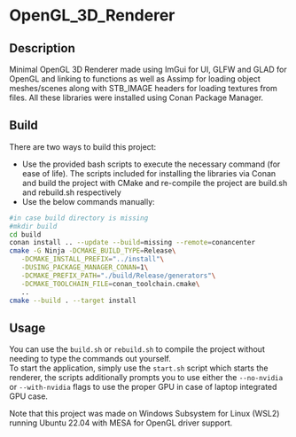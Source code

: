 # OpenGL_3D_Renderer

## Description

Minimal OpenGL 3D Renderer made using ImGui for UI, GLFW and GLAD for OpenGL and linking to functions as well as Assimp for loading object meshes/scenes along with STB_IMAGE headers for loading textures from files. All these libraries were installed using Conan Package Manager.
  
## Build
There are two ways to build this project:  
* Use the provided bash scripts to execute the necessary command (for ease of life). The scripts included for installing the libraries via Conan and build the project with CMake and re-compile the project are build.sh and rebuild.sh respectively
* Use the below commands manually:
```bash
#in case build directory is missing
#mkdir build
cd build
conan install .. --update --build=missing --remote=conancenter
cmake -G Ninja -DCMAKE_BUILD_TYPE=Release\
   -DCMAKE_INSTALL_PREFIX="../install"\
   -DUSING_PACKAGE_MANAGER_CONAN=1\
   -DCMAKE_PREFIX_PATH="./build/Release/generators"\
   -DCMAKE_TOOLCHAIN_FILE=conan_toolchain.cmake\
   ..
cmake --build . --target install
```
  
## Usage
You can use the `build.sh` or `rebuild.sh` to compile the project without needing to type the commands out yourself.  
To start the application, simply use the `start.sh` script which starts the renderer, the scripts additionally prompts you to use either the `--no-nvidia` or `--with-nvidia` flags to use the proper GPU in case of laptop integrated GPU case.
  
Note that this project was made on Windows Subsystem for Linux (WSL2) running Ubuntu 22.04 with MESA for OpenGL driver support.
